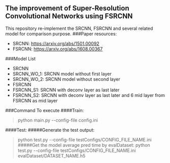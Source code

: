 ## The improvement of Super-Resolution Convolutional Networks using FSRCNN
This repository re-implement the SRCNN, FSRCNN  and several related model for comparison purpose.
###Paper resources: 
- SRCNN: https://arxiv.org/abs/1501.00092
- FSRCNN: https://arxiv.org/abs/1608.00367


###Model List
- SRCNN
- SRCNN_WO_1: SRCNN model without first layer
- SRCNN_WO_2: SRCNN model without second layer
- FSRCNN
- FSRCNN_S1: SRCNN with deconv layer as last later 
- FSRCNN_S2: SRCNN with deconv layer as last later and 6 mid layer from FSRCNN as mid layer

###Command To execute
####Train:
>python main.py --config-file config.ini

####Test:
#####Generate the test output:
>python test.py --config-file testConfigs/CONFIG_FILE_NAME.ini
#####Get the model average pred time by evalDataset:
>python test.py --config-file testConfigs/CONFIG_FILE_NAME.ini evalDataset/DATASET_NAME.h5